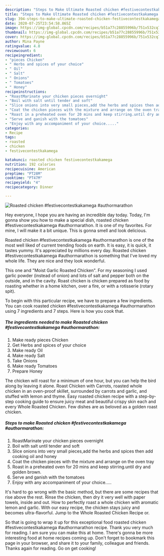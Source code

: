 ```yaml
---
description: "Steps to Make Ultimate Roasted chicken #festivecontestkakamega #authormarathon"
title: "Steps to Make Ultimate Roasted chicken #festivecontestkakamega #authormarathon"
slug: 394-steps-to-make-ultimate-roasted-chicken-festivecontestkakamega-authormarathon
date: 2020-07-25T23:54:58.865Z
image: https://img-global.cpcdn.com/recipes/b51a77c28855996b/751x532cq70/roasted-chicken-festivecontestkakamega-authormarathon-recipe-main-photo.jpg
thumbnail: https://img-global.cpcdn.com/recipes/b51a77c28855996b/751x532cq70/roasted-chicken-festivecontestkakamega-authormarathon-recipe-main-photo.jpg
cover: https://img-global.cpcdn.com/recipes/b51a77c28855996b/751x532cq70/roasted-chicken-festivecontestkakamega-authormarathon-recipe-main-photo.jpg
author: Mina Payne
ratingvalue: 4.8
reviewcount: 6
recipeingredient:
- "pieces Chicken"
- " Herbs and spices of your choice"
- " Oil"
- " Salt"
- " Onions"
- " Tomatoes"
- " Honey"
recipeinstructions:
- "RoastMarinate your chicken pieces overnight"
- "Boil with salt until tender and soft"
- "Slice onions into very small pieces,add the herbs and spices then add cooking oil and honey"
- "Coat the chicken pieces with the mixture and arrange on the oven tray"
- "Roast in a preheated oven for 20 mins and keep stirring.until dry and golden brown."
- "Serve and ganish with the tomatoes"
- "Enjoy with any accompaniment of your choice....."
categories:
- Recipe
tags:
- roasted
- chicken
- festivecontestkakamega

katakunci: roasted chicken festivecontestkakamega 
nutrition: 192 calories
recipecuisine: American
preptime: "PT28M"
cooktime: "PT47M"
recipeyield: "4"
recipecategory: Dinner

---
```



![Roasted chicken #festivecontestkakamega #authormarathon](https://img-global.cpcdn.com/recipes/b51a77c28855996b/751x532cq70/roasted-chicken-festivecontestkakamega-authormarathon-recipe-main-photo.jpg)

Hey everyone, I hope you are having an incredible day today. Today, I'm gonna show you how to make a special dish, roasted chicken #festivecontestkakamega #authormarathon. It is one of my favorites. For mine, I will make it a bit unique. This is gonna smell and look delicious.

Roasted chicken #festivecontestkakamega #authormarathon is one of the most well liked of current trending foods on earth. It is easy, it is quick, it tastes yummy. It's appreciated by millions every day. Roasted chicken #festivecontestkakamega #authormarathon is something that I've loved my whole life. They are nice and they look wonderful.

This one and &#34;Moist Garlic Roasted Chicken&#34;. For my seasoning I used garlic powder (instead of onion) and lots of salt and pepper both on the outside, and in the cavity. Roast chicken is chicken prepared as food by roasting whether in a home kitchen, over a fire, or with a rotisserie (rotary spit).


To begin with this particular recipe, we have to prepare a few ingredients. You can cook roasted chicken #festivecontestkakamega #authormarathon using 7 ingredients and 7 steps. Here is how you cook that.

<!--inarticleads1-->

##### The ingredients needed to make Roasted chicken #festivecontestkakamega #authormarathon:

1. Make ready pieces Chicken
1. Get  Herbs and spices of your choice
1. Make ready  Oil
1. Make ready  Salt
1. Take  Onions
1. Make ready  Tomatoes
1. Prepare  Honey


The chicken will roast for a minimum of one hour, but you can help the bird along by leaving it alone. Roast Chicken with Carrots, roasted whole chicken in an oven-proof skillet, surrounded by carrots and garlic, and stuffed with lemon and thyme. Easy roasted chicken recipe with a step-by-step cooking guide to ensure juicy meat and beautiful crispy skin each and every Whole Roasted Chicken. Few dishes are as beloved as a golden roast chicken. 

<!--inarticleads2-->

##### Steps to make Roasted chicken #festivecontestkakamega #authormarathon:

1. RoastMarinate your chicken pieces overnight
1. Boil with salt until tender and soft
1. Slice onions into very small pieces,add the herbs and spices then add cooking oil and honey
1. Coat the chicken pieces with the mixture and arrange on the oven tray
1. Roast in a preheated oven for 20 mins and keep stirring.until dry and golden brown.
1. Serve and ganish with the tomatoes
1. Enjoy with any accompaniment of your choice.....


It&#39;s hard to go wrong with the basic method, but there are some recipes that rise above the rest. Rinse the chicken, then dry it very well with paper towels, inside and out. How to perfectly roast a whole chicken with aromatic lemon and garlic. With our easy recipe, the chicken stays juicy and becomes ultra-flavorful. Jump to the Whole Roasted Chicken Recipe or. 

So that is going to wrap it up for this exceptional food roasted chicken #festivecontestkakamega #authormarathon recipe. Thank you very much for reading. I am sure you can make this at home. There's gonna be more interesting food at home recipes coming up. Don't forget to bookmark this page in your browser, and share it to your family, colleague and friends. Thanks again for reading. Go on get cooking!

